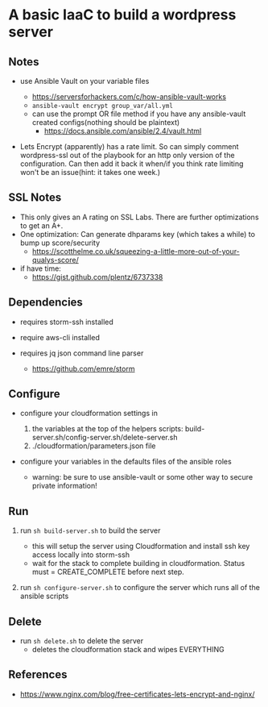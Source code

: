 # A basic IaaC to build a wordpress server

## Notes

- use Ansible Vault on your variable files

  - https://serversforhackers.com/c/how-ansible-vault-works
  - `ansible-vault encrypt group_var/all.yml`
  - can use the prompt OR file method if you have any ansible-vault created configs(nothing should be plaintext)
    - https://docs.ansible.com/ansible/2.4/vault.html

- Lets Encrypt (apparently) has a rate limit. So can simply comment wordpress-ssl out of the playbook for an http only version of the configuration. Can then add it back it when/if you think rate limiting won't be an issue(hint: it takes one week.)

## SSL Notes

- This only gives an A rating on SSL Labs. There are further optimizations to get an A+.
- One optimization: Can generate dhparams key (which takes a while) to bump up score/security
  - https://scotthelme.co.uk/squeezing-a-little-more-out-of-your-qualys-score/
- if have time:
  - https://gist.github.com/plentz/6737338

## Dependencies

- requires storm-ssh installed
- require aws-cli installed
- requires jq json command line parser

  - https://github.com/emre/storm

## Configure

- configure your cloudformation settings in

  1. the variables at the top of the helpers scripts: build-server.sh/config-server.sh/delete-server.sh
  2. ./cloudformation/parameters.json file

- configure your variables in the defaults files of the ansible roles
  - warning: be sure to use ansible-vault or some other way to secure private information!

## Run

1. run `sh build-server.sh` to build the server

   - this will setup the server using Cloudformation and install ssh key access locally into storm-ssh
   - wait for the stack to complete building in cloudformation. Status must = CREATE_COMPLETE before next step.

2. run `sh configure-server.sh` to configure the server which runs all of the ansible scripts

## Delete

- run `sh delete.sh` to delete the server
  - deletes the cloudformation stack and wipes EVERYTHING

## References

- https://www.nginx.com/blog/free-certificates-lets-encrypt-and-nginx/
